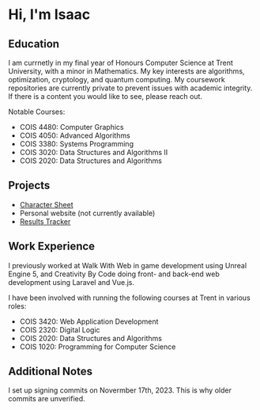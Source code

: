 # Hi, I'm Isaac

## Education

I am currnetly in my final year of Honours Computer Science at Trent University, with a minor in Mathematics. My key interests are algorithms, optimization, cryptology, and quantum computing. My coursework repositories are currently private to prevent issues with academic integrity. If there is a content you would like to see, please reach out.

Notable Courses:
- COIS 4480: Computer Graphics
- COIS 4050: Advanced Algorithms
- COIS 3380: Systems Programming
- COIS 3020: Data Structures and Algorithms II
- COIS 2020: Data Structures and Algorithms

## Projects
- [Character Sheet](https://github.com/Zerazzt/Character-Sheet)
- Personal website (not currently available)
- [Results Tracker](https://github.com/Zerazzt/mtg-game-tracker)

## Work Experience

I previously worked at Walk With Web in game development using Unreal Engine 5, and Creativity By Code doing front- and back-end web development using Laravel and Vue.js.

I have been involved with running the following courses at Trent in various roles:
- COIS 3420: Web Application Development
- COIS 2320: Digital Logic
- COIS 2020: Data Structures and Algorithms
- COIS 1020: Programming for Computer Science

## Additional Notes

I set up signing commits on Novermber 17th, 2023. This is why older commits are unverified.